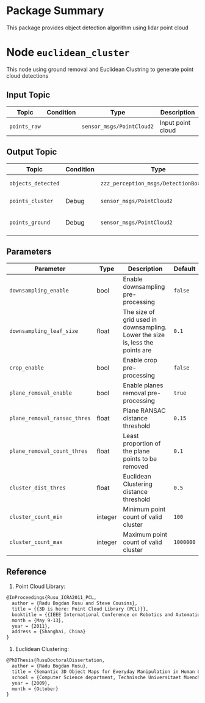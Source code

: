 # Package Summary
This package provides object detection algorithm using lidar point cloud

# Node `euclidean_cluster`
This node using ground removal and Euclidean Clustring to generate point cloud detections

## Input Topic
|Topic|Condition|Type|Description|
|---|---|---|---|
|`points_raw`||`sensor_msgs/PointCloud2`|Input point cloud|
## Output Topic
|Topic|Condition|Type|Description|
|---|---|---|---|
|`objects_detected`||`zzz_perception_msgs/DetectionBoxArray`|Detected objects|
|`points_cluster`|Debug|`sensor_msgs/PointCloud2`|Points after clustering|
|`points_ground`|Debug|`sensor_msgs/PointCloud2`|Points of removed ground|
## Parameters
|Parameter|Type|Description|Default|
|---|---|---|---|
|`downsampling_enable`|bool|Enable downsampling pre-processing|`false`|
|`downsampling_leaf_size`|float|The size of grid used in downsampling. Lower the size is, less the points are|`0.1`|
|`crop_enable`|bool|Enable crop pre-processing|`false`|
|`plane_removal_enable`|bool|Enable planes removal pre-processing|`true`|
|`plane_removal_ransac_thres`|float|Plane RANSAC distance threshold|`0.15`|
|`plane_removal_count_thres`|float|Least proportion of the plane points to be removed|`0.1`|
|`cluster_dist_thres`|float|Euclidean Clustering distance threshold|`0.5`|
|`cluster_count_min`|integer|Minimum point count of valid cluster|`100`|
|`cluster_count_max`|integer|Maximum point count of valid cluster|`1000000`|
## Reference
1. Point Cloud Library:
  ```tex
  @InProceedings{Rusu_ICRA2011_PCL,
    author = {Radu Bogdan Rusu and Steve Cousins},
    title = {{3D is here: Point Cloud Library (PCL)}},
    booktitle = {{IEEE International Conference on Robotics and Automation (ICRA)}},
    month = {May 9-13},
    year = {2011},
    address = {Shanghai, China}
  }
  ```

1. Euclidean Clustering:
  ```tex
  @PhDThesis{RusuDoctoralDissertation,
    author = {Radu Bogdan Rusu},
    title = {Semantic 3D Object Maps for Everyday Manipulation in Human Living Environments},
    school = {Computer Science department, Technische Universitaet Muenchen, Germany},
    year = {2009},
    month = {October}
  }
  ```
